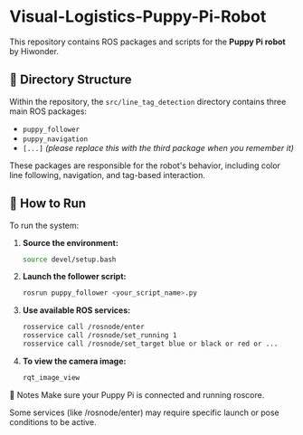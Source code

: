 # Visual-Logistics-Puppy-Pi-Robot

This repository contains ROS packages and scripts for the **Puppy Pi robot** by Hiwonder.

## 📂 Directory Structure

Within the repository, the `src/line_tag_detection` directory contains three main ROS packages:

- `puppy_follower`
- `puppy_navigation`
- `[...]` *(please replace this with the third package when you remember it)*

These packages are responsible for the robot's behavior, including color line following, navigation, and tag-based interaction.

## 🚀 How to Run

To run the system:

1. **Source the environment:**

   ```bash
   source devel/setup.bash
   
2. **Launch the follower script:**

    ```bash
    rosrun puppy_follower <your_script_name>.py
    
3. **Use available ROS services:**

   ```bash
   rosservice call /rosnode/enter
   rosservice call /rosnode/set_running 1
   rosservice call /rosnode/set_target blue or black or red or ...

4. **To view the camera image:**

   ```bash
   rqt_image_view

📌 Notes
Make sure your Puppy Pi is connected and running roscore.

Some services (like /rosnode/enter) may require specific launch or pose conditions to be active.
